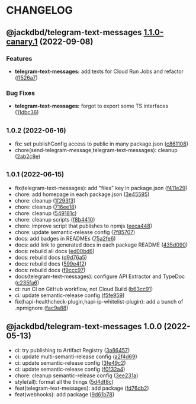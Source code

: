 # CHANGELOG

## @jackdbd/telegram-text-messages [1.1.0-canary.1](https://github.com/jackdbd/calderone/compare/@jackdbd/telegram-text-messages@1.0.2...@jackdbd/telegram-text-messages@1.1.0-canary.1) (2022-09-08)


### Features

* **telegram-text-messages:** add texts for Cloud Run Jobs and refactor ([ff526a7](https://github.com/jackdbd/calderone/commit/ff526a7f6b64b06bc046f993cbd8b4ee79b40fbd))


### Bug Fixes

* **telegram-text-messages:** forgot to export some TS interfaces ([11dbc36](https://github.com/jackdbd/calderone/commit/11dbc36a317085c43c65ef863e1ea1a3a8a89068))

## <small>1.0.2 (2022-06-16)</small>

* fix: set publishConfig access to public in many package.json ([c861108](https://github.com/jackdbd/calderone/commit/c861108))
* chore(send-telegram-message,telegram-text-messages): cleanup ([2ab2c8e](https://github.com/jackdbd/calderone/commit/2ab2c8e))

## <small>1.0.1 (2022-06-15)</small>

* fix(telegram-text-messages): add "files" key in package.json ([f411e29](https://github.com/jackdbd/calderone/commit/f411e29))
* chore: add homepage in each package.json ([3e45595](https://github.com/jackdbd/calderone/commit/3e45595))
* chore: cleanup ([1f293f3](https://github.com/jackdbd/calderone/commit/1f293f3))
* chore: cleanup ([716ee18](https://github.com/jackdbd/calderone/commit/716ee18))
* chore: cleanup ([549181c](https://github.com/jackdbd/calderone/commit/549181c))
* chore: cleanup scripts ([f8b4410](https://github.com/jackdbd/calderone/commit/f8b4410))
* chore: improve script that publishes to npmjs ([eeca448](https://github.com/jackdbd/calderone/commit/eeca448))
* chore: update semantic-release config ([7f85707](https://github.com/jackdbd/calderone/commit/7f85707))
* docs: add badges in READMEs ([75a2fe6](https://github.com/jackdbd/calderone/commit/75a2fe6))
* docs: add link to generated docs in each package README ([435d090](https://github.com/jackdbd/calderone/commit/435d090))
* docs: rebuild all docs ([ed00bd6](https://github.com/jackdbd/calderone/commit/ed00bd6))
* docs: rebuild docs ([d9d76a5](https://github.com/jackdbd/calderone/commit/d9d76a5))
* docs: rebuild docs ([599e4f2](https://github.com/jackdbd/calderone/commit/599e4f2))
* docs: rebuild docs ([f9ccc97](https://github.com/jackdbd/calderone/commit/f9ccc97))
* docs(telegram-text-messages): configure API Extractor and TypeDoc ([c235fa6](https://github.com/jackdbd/calderone/commit/c235fa6))
* ci: run CI on GitHub workflow, not Cloud Build ([b63cc91](https://github.com/jackdbd/calderone/commit/b63cc91))
* ci: update semantic-release config ([f5fe959](https://github.com/jackdbd/calderone/commit/f5fe959))
* fix(hapi-healthcheck-plugin,hapi-ip-whitelist-plugin): add a bunch of .npmignore ([fac9a88](https://github.com/jackdbd/calderone/commit/fac9a88))

## @jackdbd/telegram-text-messages 1.0.0 (2022-05-13)

* ci: try publishing to Artifact Registry ([3a86457](https://github.com/jackdbd/calderone/commit/3a86457))
* ci: update multi-semanti-release config ([a2f4d69](https://github.com/jackdbd/calderone/commit/a2f4d69))
* ci: update semantic-release config ([3fe49c2](https://github.com/jackdbd/calderone/commit/3fe49c2))
* ci: update semantic-release config ([f0132a4](https://github.com/jackdbd/calderone/commit/f0132a4))
* chore: cleanup semantic-release config ([3ee231a](https://github.com/jackdbd/calderone/commit/3ee231a))
* style(all): format all the things ([5d4df8c](https://github.com/jackdbd/calderone/commit/5d4df8c))
* feat(telegram-text-messages): add package ([fd76db2](https://github.com/jackdbd/calderone/commit/fd76db2))
* feat(webhooks): add package ([9d61b78](https://github.com/jackdbd/calderone/commit/9d61b78))
